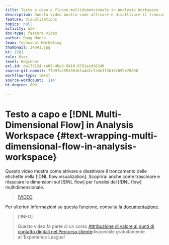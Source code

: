 ```yaml
---
title: Testo a capo e flusso multidimensionale in Analysis Workspace
description: Questo video mostra come attivare e disattivare il troncamento delle etichette nella visualizzazione del flusso. Scoprirai anche come trascinare e rilasciare le dimensioni sul flusso per l’analisi del flusso multidimensionale.
feature: Visualizations
topics: null
activity: use
doc-type: feature video
author: Doug Moore
team: Technical Marketing
thumbnail: 24041.jpg
kt: 2281
role: User
level: Beginner
exl-id: da173124-ce09-4be3-9418-8791acd16240
source-git-commit: 77b97a2593301bfa4d2c72de3f3b19c095e70600
workflow-type: tm+mt
source-wordcount: '114'
ht-degree: 80%

---
```


# Testo a capo e [!DNL Multi-Dimensional Flow] in Analysis Workspace {#text-wrapping-multi-dimensional-flow-in-analysis-workspace}

Questo video mostra come attivare e disattivare il troncamento delle etichette nella [!DNL flow visualization]. Scoprirai anche come trascinare e rilasciare le dimensioni sul [!DNL flow] per l’analisi del [!DNL flow] multidimensionale.

>[!VIDEO](https://video.tv.adobe.com/v/24041/?quality=12)

Per ulteriori informazioni su questa funzione, consulta la [documentazione](https://experienceleague.adobe.com/docs/analytics/analyze/analysis-workspace/visualizations/fallout/fallout-flow.html?lang=it).

>[!INFO]
>
> Questo video fa parte di un corso [Attribuzione di valore ai punti di contatto digitali nel Percorso cliente](https://experienceleague.adobe.com/?recommended=Analytics-U-1-2020.2&amp;lang=it)disponibile gratuitamente all&#39;Experience League!
